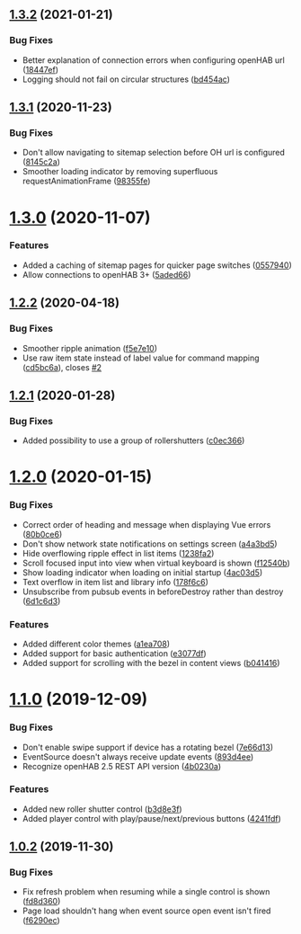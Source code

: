 ## [1.3.2](https://github.com/stefan-torstensson/openhab-remote/compare/v1.3.1...v1.3.2) (2021-01-21)


### Bug Fixes

* Better explanation of connection errors when configuring openHAB url ([18447ef](https://github.com/stefan-torstensson/openhab-remote/commit/18447ef3f8a240fdc68da267092ee38c8eaaed91))
* Logging should not fail on circular structures ([bd454ac](https://github.com/stefan-torstensson/openhab-remote/commit/bd454ac0aa6afc18ff40f14d702f6b949db27479))



## [1.3.1](https://github.com/stefan-torstensson/openhab-remote/compare/v1.3.0...v1.3.1) (2020-11-23)


### Bug Fixes

* Don't allow navigating to sitemap selection before OH url is configured ([8145c2a](https://github.com/stefan-torstensson/openhab-remote/commit/8145c2a747d0b321e609c2cd43f71dc40a8fc266))
* Smoother loading indicator by removing superfluous requestAnimationFrame ([98355fe](https://github.com/stefan-torstensson/openhab-remote/commit/98355fe3ba1977e7c3a160f5bcc8047e89e440be))



# [1.3.0](https://github.com/stefan-torstensson/openhab-remote/compare/v1.2.2...v1.3.0) (2020-11-07)


### Features

* Added a caching of sitemap pages for quicker page switches ([0557940](https://github.com/stefan-torstensson/openhab-remote/commit/0557940da800179da522d8cb6cb83fc376a84784))
* Allow connections to openHAB 3+ ([5aded66](https://github.com/stefan-torstensson/openhab-remote/commit/5aded6655c41d8e004d1a88dd780b3dfcbdb1ae8))



## [1.2.2](https://github.com/stefan-torstensson/openhab-remote/compare/v1.2.1...v1.2.2) (2020-04-18)


### Bug Fixes

* Smoother ripple animation ([f5e7e10](https://github.com/stefan-torstensson/openhab-remote/commit/f5e7e10d7645341f77b1b3a21b02ddad4dc4547d))
* Use raw item state instead of label value for command mapping ([cd5bc6a](https://github.com/stefan-torstensson/openhab-remote/commit/cd5bc6a11fba3688ae7977dc68fc9437f93e44a5)), closes [#2](https://github.com/stefan-torstensson/openhab-remote/issues/2)



## [1.2.1](https://github.com/stefan-torstensson/openhab-remote/compare/v1.2.0...v1.2.1) (2020-01-28)


### Bug Fixes

* Added possibility to use a group of rollershutters ([c0ec366](https://github.com/stefan-torstensson/openhab-remote/commit/c0ec3663fb1dc37db2b091fbf5b93f7618d13ab4))



# [1.2.0](https://github.com/stefan-torstensson/openhab-remote/compare/v1.1.0...v1.2.0) (2020-01-15)


### Bug Fixes

* Correct order of heading and message when displaying Vue errors ([80b0ce6](https://github.com/stefan-torstensson/openhab-remote/commit/80b0ce6fff0aef696c556433d517c28f70b865c7))
* Don't show network state notifications on settings screen ([a4a3bd5](https://github.com/stefan-torstensson/openhab-remote/commit/a4a3bd51b017ed6ce39b691c62fab710b0d68746))
* Hide overflowing ripple effect in list items ([1238fa2](https://github.com/stefan-torstensson/openhab-remote/commit/1238fa288a2b45aecff83400ca8c63e060777d71))
* Scroll focused input into view when virtual keyboard is shown ([f12540b](https://github.com/stefan-torstensson/openhab-remote/commit/f12540b52edcafa651a4b21c5c9622227cc96326))
* Show loading indicator when loading on initial startup ([4ac03d5](https://github.com/stefan-torstensson/openhab-remote/commit/4ac03d59809bfdddc0120409151f70e2e05b7f09))
* Text overflow in item list and library info ([178f6c6](https://github.com/stefan-torstensson/openhab-remote/commit/178f6c6af6504442020981435b4a394e4db48ecb))
* Unsubscribe from pubsub events in beforeDestroy rather than destroy ([6d1c6d3](https://github.com/stefan-torstensson/openhab-remote/commit/6d1c6d3a08744bc17a253e6a294a1c39aa6f7779))


### Features

* Added different color themes ([a1ea708](https://github.com/stefan-torstensson/openhab-remote/commit/a1ea7081f611df27f776d3119f7371a6a2e125ca))
* Added support for basic authentication ([e3077df](https://github.com/stefan-torstensson/openhab-remote/commit/e3077df4ec05789212cfd7b64cde40de168e354c))
* Added support for scrolling with the bezel in content views ([b041416](https://github.com/stefan-torstensson/openhab-remote/commit/b04141616a404a595f06d97e66a184c4c670e0c0))



# [1.1.0](https://github.com/stefan-torstensson/openhab-remote/compare/v1.0.2...v1.1.0) (2019-12-09)


### Bug Fixes

* Don't enable swipe support if device has a rotating bezel ([7e66d13](https://github.com/stefan-torstensson/openhab-remote/commit/7e66d134fe8aa474e322c53f660af930e2a2546e))
* EventSource doesn't always receive update events ([893d4ee](https://github.com/stefan-torstensson/openhab-remote/commit/893d4eecf3c1da65326adc44bdf7c48b13e08949))
* Recognize openHAB 2.5 REST API version ([4b0230a](https://github.com/stefan-torstensson/openhab-remote/commit/4b0230a012e560d9e411c331b724d775d9dc408b))


### Features

* Added new roller shutter control ([b3d8e3f](https://github.com/stefan-torstensson/openhab-remote/commit/b3d8e3f2ac07ae800f3ea5cca63b63327e9d3b47))
* Added player control with play/pause/next/previous buttons ([4241fdf](https://github.com/stefan-torstensson/openhab-remote/commit/4241fdfe908f3e90081bab9a0e02ab1a00a8c114))



## [1.0.2](https://github.com/stefan-torstensson/openhab-remote/compare/v1.0.1...v1.0.2) (2019-11-30)


### Bug Fixes

* Fix refresh problem when resuming while a single control is shown ([fd8d360](https://github.com/stefan-torstensson/openhab-remote/commit/fd8d360ff450dcb717aa951c8b13cada109222e1))
* Page load shouldn't hang when event source open event isn't fired ([f6290ec](https://github.com/stefan-torstensson/openhab-remote/commit/f6290ecb19f52ed34f368783c925004c042b62ad))



